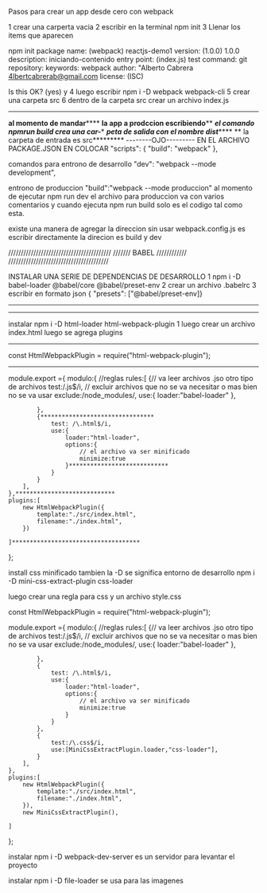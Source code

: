 Pasos para crear un app desde cero con webpack

1 crear una carperta vacia
2 escribir en  la terminal npm init
3 Llenar los items que aparecen 


 npm init
package name: (webpack) reactjs-demo1
version: (1.0.0) 1.0.0
description: iniciando-contenido
entry point: (index.js)
test command:
git repository:
keywords: webpack
author: "Alberto Cabrera <4lbertcabrerab@gmail.com>
license: (ISC)

Is this OK? (yes) y
4 luego escribir 
npm i -D webpack webpack-cli
5 crear una carpeta src
6 dentro de la carpeta src crear un archivo index.js
********************************************
**********al momento de mandar**************
******la app a prodccion escribiendo********
***el comando npmrun build crea una car-****
***peta de salida con el nombre dist*******
** la carpeta de entrada es src*********
--------OJO---------
EN EL ARCHIVO PACKAGE.JSON EN COLOCAR "scripts": {
    "build": "webpack"
  },

comandos para entrono de desarrollo
"dev": "webpack --mode development",

entrono de produccion 
 "build":"webpack --mode produccion"
al momento de ejecutar npm run dev el archivo para produccion va con varios comentarios 
y cuando ejecuta npm run build solo es el codigo tal como esta.

existe una manera de agregar la direccion sin usar webpack.config.js es escribir directamente la direcion es build y dev


/////////////////////////////////////////
///////       BABEL         ////////////
////////////////////////////////////////

INSTALAR UNA SERIE DE DEPENDENCIAS DE DESARROLLO
1
 npm i -D babel-loader @babel/core @babel/preset-env 
2
crear un archivo .babelrc
3
escribir en formato json 
{
"presets": ["@babel/preset-env]}     



********************************
*******************************
instalar npm i -D html-loader html-webpack-plugin
1
luego crear un archivo index.html
luego se agrega plugins
*******************************************************
const HtmlWebpackPlugin = require("html-webpack-plugin");
*********************************************************
module.export ={
    modulo:{
        //reglas 
        rules:[
            {// va leer archivos .jso otro tipo de archivos
                test:/\.js$/i,
                // excluir archivos que no se va necesitar o mas bien no se va usar
                exclude:/node_modules/,
                use:{
                    loader:"babel-loader"
                },

            },
            {********************************
                test: /\.html$/i,
                use:{
                    loader:"html-loader",
                    options:{
                        // el archivo va ser minificado
                        minimize:true
                    }****************************
                }
            }
        ],
    },****************************
    plugins:[
        new HtmlWebpackPlugin({
            template:"./src/index.html",
            filename:"./index.html",
        })
        
    ]************************************
};

install css minificado tambien  la -D se significa entorno de desarrollo
npm i -D mini-css-extract-plugin css-loader

luego crear una regla para css y un archivo style.css

const HtmlWebpackPlugin = require("html-webpack-plugin");

module.export ={
    modulo:{
        //reglas 
        rules:[
            {// va leer archivos .jso otro tipo de archivos
                test:/\.js$/i,
                // excluir archivos que no se va necesitar o mas bien no se va usar
                exclude:/node_modules/,
                use:{
                    loader:"babel-loader"
                },

            },
            {
                test: /\.html$/i,
                use:{
                    loader:"html-loader",
                    options:{
                        // el archivo va ser minificado
                        minimize:true
                    }
                }
            },
            {
                test:/\.css$/i,
                use:[MiniCssExtractPlugin.loader,"css-loader"],
            }
        ],
    },
    plugins:[
        new HtmlWebpackPlugin({
            template:"./src/index.html",
            filename:"./index.html",
        }),
        new MiniCssExtractPlugin(),
        
    ]
};

instalar 
npm i -D webpack-dev-server
es un servidor para levantar el proyecto




instalar 
npm i -D file-loader
se usa para las imagenes